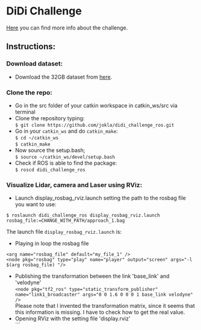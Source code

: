 #  DiDi Challenge 

[Here](https://www.udacity.com/didi-challenge) you can find more info about the challenge.

## Instructions:

### Download dataset:
* Download the 32GB dataset from [here](http://academictorrents.com/details/76352487923a31d47a6029ddebf40d9265e770b5).

### Clone the repo:
* Go in the src folder of your catkin workspace in catkin_ws/src via terminal   
* Clone the repository typing:   
  `$ git clone https://github.com/jokla/didi_challenge_ros.git`   
* Go in your `catkin_ws` and do `catkin_make`:   
  `$ cd ~/catkin_ws`   
  `$ catkin_make`   
* Now source the setup.bash;   
  `$ source ~/catkin_ws/devel/setup.bash`   
* Check if ROS is able to find the package:  
  `$ roscd didi_challenge_ros`  


### Visualize Lidar, camera and Laser using RViz:
* Launch display_rosbag_rviz.launch setting the path to the rosbag file you want to use:   
 ```
 $ roslaunch didi_challenge_ros display_rosbag_rviz.launch rosbag_file:=CHANGE_WITH_PATH/approach_1.bag
 ```
 
The launch file `display_rosbag_rviz.launch` is:
* Playing in loop the rosbag file   
```
<arg name="rosbag_file" default="my_file_1" />
<node pkg="rosbag" type="play" name="player" output="screen" args="-l $(arg rosbag_file) "/>
```
* Publishing the transformation between the link 'base_link' and 'velodyne'    
`<node pkg="tf2_ros" type="static_transform_publisher" name="link1_broadcaster" args="0 0 1.6 0 0 0 1 base_link velodyne" />`  
 Please note that I invented the transformation matrix, since it seems that this information is missing. I have to check how to get the real value.  
 * Opening RViz with the setting file 'display.rviz'   
`<node name="rviz" pkg="rviz" type="rviz" args="-d $(find didi_challenge_ros)/launch/display.rviz" />``
